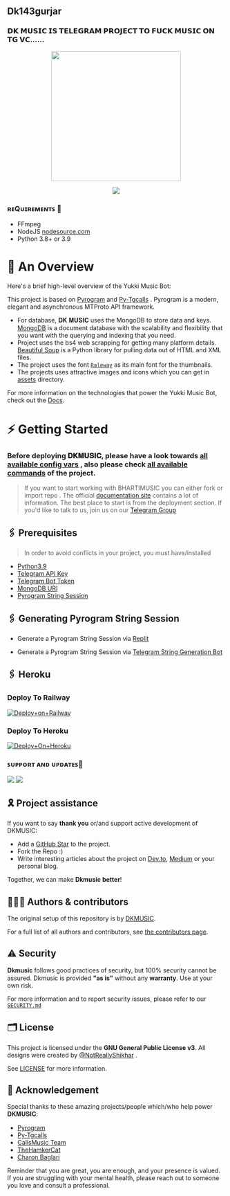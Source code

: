 <h2 align="centre"> Dk143gurjar </h2>

### 𝗗𝗞 𝗠𝗨𝗦𝗜𝗖 𝗜𝗦 𝗧𝗘𝗟𝗘𝗚𝗥𝗔𝗠 𝗣𝗥𝗢𝗝𝗘𝗖𝗧 𝗧𝗢 𝗙𝗨𝗖𝗞 𝗠𝗨𝗦𝗜𝗖 𝗢𝗡 𝗧𝗚 𝗩𝗖......

<p align="center"><a href="https://t.me/dk_music_shayari"><img src="https://te.legra.ph/file/5e31ae87791fdc24d74ae.jpg" width="300"></a></p>
<p align="center">
    <a href="https://www.python.org/" alt="made-with-python"> <img src="https://img.shields.io/badge/Made%20with-Python-black.svg?style=flat-square&logo=python&logoColor=blue&color=red" /></a>


<h3>ʀᴇQᴜɪʀᴇᴍᴇɴᴛꜱ 📝</h3>

- FFmpeg
- NodeJS [nodesource.com](https://nodesource.com/)
- Python 3.8+ or 3.9

# 🔗 An Overview

Here's a brief high-level overview of the Yukki Music Bot:

This project is based on [Pyrogram](https://github.com/pyrogram) and [Py-Tgcalls](https://github.com/pytgcalls/pytgcalls) . Pyrogram is a modern, elegant and asynchronous MTProto API framework.

* For database, 𝐃𝐊 𝐌𝐔𝐒𝐈𝐂 uses the MongoDB to store data and keys. [MongoDB](https://www.mongodb.com/) is a document database with the scalability and flexibility that you want with the querying and indexing that you need.
* Project uses the bs4 web scrapping for getting many platform details. [Beautiful Soup](https://www.crummy.com/software/BeautifulSoup/bs4/doc/) is a Python library for pulling data out of HTML and XML files.
* The project uses the font [`Raleway`](../assets/font2.ttf) as its main font for the thumbnails.
* The projects uses attractive images and icons which you can get in [assets](../assets/) directory.

For more information on the technologies that power the Yukki Music Bot, check out the [Docs](https://notreallyshikhar.gitbook.io/bhartimusic/).



# ⚡️ Getting Started

### Before deploying 𝐃𝐊𝐌𝐔𝐒𝐈𝐂, please have a look towards [all available config vars](../config/README.md) , also please check [all available commands](../strings/command.yml) of the project.

> If you want to start working with BHARTIMUSIC you can either fork or import repo .
> The official [documentation site](https://notreallyshikhar.gitbook.io/bhartimusic/) contains a lot of information. The best place to start is from the deployment section.
> If you'd like to talk to us, join us on our [Telegram Group](https://t.me/DAUSA_123)


## 🖇 Prerequisites

> In order to avoid conflicts in your project, you must have/installed

- [Python3.9](https://www.python.org/downloads/release/python-390/)
- [Telegram API Key](https://docs.pyrogram.org/intro/setup#api-keys)
- [Telegram Bot Token](https://t.me/botfather)
- [MongoDB URI](https://notreallyshikhar.gitbook.io/yukkimusicbot/deployment/mongodb)
- [Pyrogram String Session](https://notreallyshikhar.gitbook.io/yukkimusicbot/deployment/string-session)


## 🖇 Generating Pyrogram String Session

- Generate a Pyrogram String Session via [Replit](https://replit.com/@NotReallyShikhar/Yukki-Music-String-Gen)

- Generate a Pyrogram String Session via [Telegram String Generation Bot](https://t.me/YukkiStringBot)


## 🖇 Heroku
### Deploy To Railway

[![Deploy+on+Railway](https://railway.app/button.svg)](https://railway.app/new/template?template=https://github.com/Dk143gurjar/Dilkhush&envs=API_ID,API_HASH,BOT_TOKEN,STRING_SESSION,OWNER_USERNAME,SUPPORT_CHANNEL,SUDOUSER,MONGO_DB,SUPPORT_GROUP)


### Deploy To Heroku

[![Deploy+On+Heroku](https://www.herokucdn.com/deploy/button.svg)](https://heroku.com/deploy?template=https://github.com/Dk143gurjar/Dilkhush)




### ꜱᴜᴘᴘᴏʀᴛ ᴀɴᴅ ᴜᴘᴅᴀᴛᴇꜱ🎑
<a href="https://t.me/Education_quiz_hub"><img src="https://img.shields.io/badge/Join-Group%20Support-blue.svg?style=for-the-badge&logo=Telegram"></a> <a href="https://t.me/Dk_music_shayari"><img src="https://img.shields.io/badge/Join-Updates%20Channel-blue.svg?style=for-the-badge&logo=Telegram"></a>

## 🎗 Project assistance

If you want to say **thank you** or/and support active development of DKMUSIC:

- Add a [GitHub Star](https://github.com/DK143GURJAR/DILKHUSH) to the project.
- Fork the Repo :)
- Write interesting articles about the project on [Dev.to](https://dev.to/), [Medium](https://medium.com/) or your personal blog.

Together, we can make 𝐃𝐤𝐦𝐮𝐬𝐢𝐜 **better**!


## 👨🏻‍💻 Authors & contributors

The original setup of this repository is by [DKMUSIC](https://github.com/Dilkhush).

For a full list of all authors and contributors, see [the contributors page](https://github.com/Dk143gurjar/Dilkhush/contributors).

## ⚠️ Security

𝐃𝐤𝐦𝐮𝐬𝐢𝐜 follows good practices of security, but 100% security cannot be assured. Dkmusic is provided **"as is"** without any **warranty**. Use at your own risk.

For more information and to report security issues, please refer to our [`SECURITY.md`](SECURITY.md)


## 🗂 License

This project is licensed under the **GNU General Public License v3**. All designs were created by [@NotReallyShikhar](https://github.com/NotReallyShikhar) .

See [LICENSE](../LICENSE) for more information.

## 📑 Acknowledgement

Special thanks to these amazing projects/people which/who help power 𝐃𝐊𝐌𝐔𝐒𝐈𝐂:

- [Pyrogram](https://github.com/pyrogram/pyrogram)
- [Py-Tgcalls](https://github.com/pytgcalls/pytgcalls)
- [CallsMusic Team](https://github.com/Callsmusic)
- [TheHamkerCat](https://github.com/TheHamkerCat)
- [Charon Baglari](https://github.com/XCBv021)


Reminder that you are great, you are enough, and your presence is valued. If you are struggling with your mental health, please reach out to someone you love and consult a professional.
